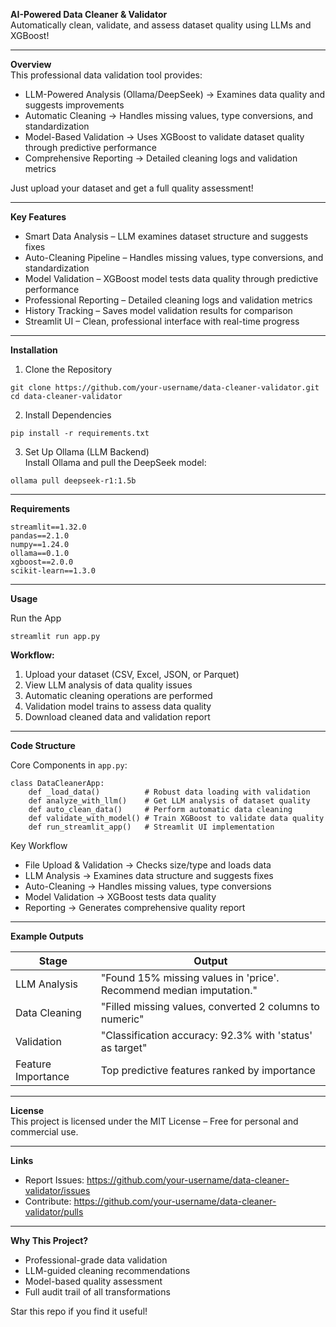 **AI-Powered Data Cleaner & Validator**  
Automatically clean, validate, and assess dataset quality using LLMs and XGBoost!  

---

**Overview**  
This professional data validation tool provides:  
- LLM-Powered Analysis (Ollama/DeepSeek) → Examines data quality and suggests improvements  
- Automatic Cleaning → Handles missing values, type conversions, and standardization  
- Model-Based Validation → Uses XGBoost to validate dataset quality through predictive performance  
- Comprehensive Reporting → Detailed cleaning logs and validation metrics  

Just upload your dataset and get a full quality assessment!  

---

**Key Features**  
- Smart Data Analysis – LLM examines dataset structure and suggests fixes  
- Auto-Cleaning Pipeline – Handles missing values, type conversions, and standardization  
- Model Validation – XGBoost model tests data quality through predictive performance  
- Professional Reporting – Detailed cleaning logs and validation metrics  
- History Tracking – Saves model validation results for comparison  
- Streamlit UI – Clean, professional interface with real-time progress  

---

**Installation**  

1. Clone the Repository  
```
git clone https://github.com/your-username/data-cleaner-validator.git
cd data-cleaner-validator
```

2. Install Dependencies  
```
pip install -r requirements.txt
```

3. Set Up Ollama (LLM Backend)  
Install Ollama and pull the DeepSeek model:  
```
ollama pull deepseek-r1:1.5b
```

---

**Requirements**  
```
streamlit==1.32.0
pandas==2.1.0
numpy==1.24.0
ollama==0.1.0
xgboost==2.0.0
scikit-learn==1.3.0
```

---

**Usage**  

Run the App  
```
streamlit run app.py
```

**Workflow:**  
1. Upload your dataset (CSV, Excel, JSON, or Parquet)  
2. View LLM analysis of data quality issues  
3. Automatic cleaning operations are performed  
4. Validation model trains to assess data quality  
5. Download cleaned data and validation report  

---

**Code Structure**  

Core Components in `app.py`:  
```
class DataCleanerApp:
    def _load_data()          # Robust data loading with validation
    def analyze_with_llm()    # Get LLM analysis of dataset quality
    def auto_clean_data()     # Perform automatic data cleaning
    def validate_with_model() # Train XGBoost to validate data quality
    def run_streamlit_app()   # Streamlit UI implementation
```

Key Workflow  
- File Upload & Validation → Checks size/type and loads data  
- LLM Analysis → Examines data structure and suggests fixes  
- Auto-Cleaning → Handles missing values, type conversions  
- Model Validation → XGBoost tests data quality  
- Reporting → Generates comprehensive quality report  

---

**Example Outputs**  

| Stage            | Output |
|-----------------|-----------------------------------------------|
| LLM Analysis    | "Found 15% missing values in 'price'. Recommend median imputation." |  
| Data Cleaning   | "Filled missing values, converted 2 columns to numeric" |  
| Validation      | "Classification accuracy: 92.3% with 'status' as target" |  
| Feature Importance | Top predictive features ranked by importance |  

---

**License**  
This project is licensed under the MIT License – Free for personal and commercial use.  

---

**Links**  
- Report Issues: https://github.com/your-username/data-cleaner-validator/issues  
- Contribute: https://github.com/your-username/data-cleaner-validator/pulls  

---

**Why This Project?**  
- Professional-grade data validation  
- LLM-guided cleaning recommendations  
- Model-based quality assessment  
- Full audit trail of all transformations  

Star this repo if you find it useful!  

